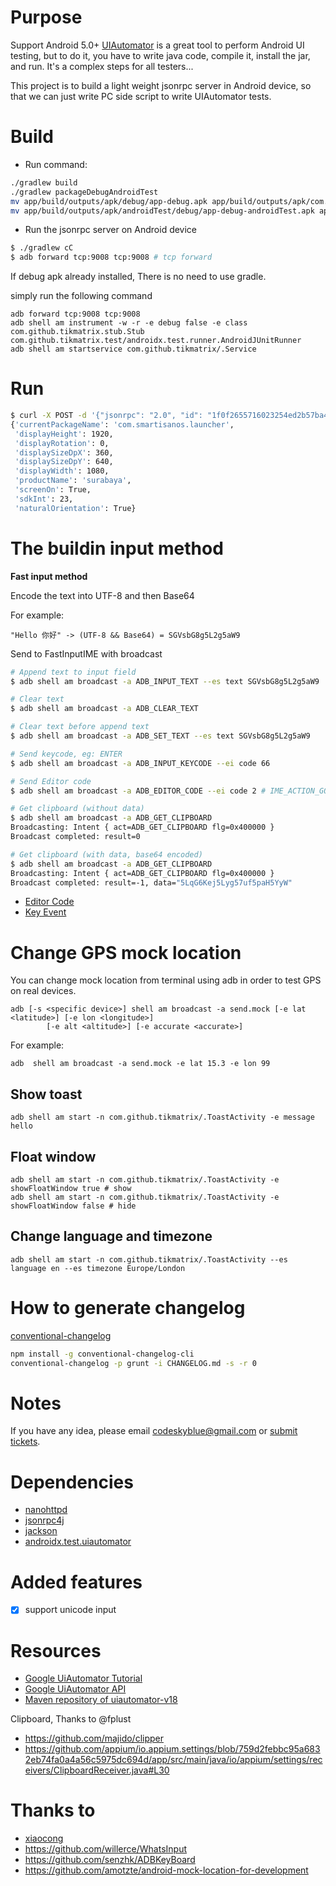 # Purpose
Support Android 5.0+
[UIAutomator](http://developer.android.com/tools/testing/testing_ui.html) is a
great tool to perform Android UI testing, but to do it, you have to write java
code, compile it, install the jar, and run. It's a complex steps for all
testers...

This project is to build a light weight jsonrpc server in Android device, so
that we can just write PC side script to write UIAutomator tests.

# Build

- Run command:

```bash
./gradlew build
./gradlew packageDebugAndroidTest
mv app/build/outputs/apk/debug/app-debug.apk app/build/outputs/apk/com.github.tikmatrix.apk
mv app/build/outputs/apk/androidTest/debug/app-debug-androidTest.apk app/build/outputs/apk/com.github.tikmatrix.test.apk
```


- Run the jsonrpc server on Android device

```bash
$ ./gradlew cC
$ adb forward tcp:9008 tcp:9008 # tcp forward
```

If debug apk already installed, There is no need to use gradle.

simply run the following command

```
adb forward tcp:9008 tcp:9008
adb shell am instrument -w -r -e debug false -e class com.github.tikmatrix.stub.Stub com.github.tikmatrix.test/androidx.test.runner.AndroidJUnitRunner
adb shell am startservice com.github.tikmatrix/.Service

```

# Run
```bash
$ curl -X POST -d '{"jsonrpc": "2.0", "id": "1f0f2655716023254ed2b57ba4198815", "method": "deviceInfo", "params": {}}' 'http://127.0.0.1:9008/jsonrpc/0'
{'currentPackageName': 'com.smartisanos.launcher',
 'displayHeight': 1920,
 'displayRotation': 0,
 'displaySizeDpX': 360,
 'displaySizeDpY': 640,
 'displayWidth': 1080,
 'productName': 'surabaya',
 'screenOn': True,
 'sdkInt': 23,
 'naturalOrientation': True}
```


# The buildin input method
**Fast input method**

Encode the text into UTF-8 and then Base64

For example:

    "Hello 你好" -> (UTF-8 && Base64) = SGVsbG8g5L2g5aW9

Send to FastInputIME with broadcast

```bash
# Append text to input field
$ adb shell am broadcast -a ADB_INPUT_TEXT --es text SGVsbG8g5L2g5aW9

# Clear text
$ adb shell am broadcast -a ADB_CLEAR_TEXT

# Clear text before append text
$ adb shell am broadcast -a ADB_SET_TEXT --es text SGVsbG8g5L2g5aW9

# Send keycode, eg: ENTER
$ adb shell am broadcast -a ADB_INPUT_KEYCODE --ei code 66

# Send Editor code
$ adb shell am broadcast -a ADB_EDITOR_CODE --ei code 2 # IME_ACTION_GO

# Get clipboard (without data)
$ adb shell am broadcast -a ADB_GET_CLIPBOARD
Broadcasting: Intent { act=ADB_GET_CLIPBOARD flg=0x400000 }
Broadcast completed: result=0

# Get clipboard (with data, base64 encoded)
$ adb shell am broadcast -a ADB_GET_CLIPBOARD
Broadcasting: Intent { act=ADB_GET_CLIPBOARD flg=0x400000 }
Broadcast completed: result=-1, data="5LqG6Kej5Lyg57uf5paH5YyW"
```

- [Editor Code](https://developer.android.com/reference/android/view/inputmethod/EditorInfo)
- [Key Event](https://developer.android.com/reference/android/view/KeyEvent)

# Change GPS mock location
You can change mock location from terminal using adb in order to test GPS on real devices.

```
adb [-s <specific device>] shell am broadcast -a send.mock [-e lat <latitude>] [-e lon <longitude>]
        [-e alt <altitude>] [-e accurate <accurate>]
```

For example:

```
adb  shell am broadcast -a send.mock -e lat 15.3 -e lon 99
```

## Show toast

```
adb shell am start -n com.github.tikmatrix/.ToastActivity -e message hello
```

## Float window

```
adb shell am start -n com.github.tikmatrix/.ToastActivity -e showFloatWindow true # show
adb shell am start -n com.github.tikmatrix/.ToastActivity -e showFloatWindow false # hide
```

## Change language and timezone

```
adb shell am start -n com.github.tikmatrix/.ToastActivity --es language en --es timezone Europe/London
```

# How to generate changelog
[conventional-changelog](https://github.com/conventional-changelog/conventional-changelog/tree/master/packages/conventional-changelog-cli)

```bash
npm install -g conventional-changelog-cli
conventional-changelog -p grunt -i CHANGELOG.md -s -r 0
```

# Notes

If you have any idea, please email codeskyblue@gmail.com or [submit tickets](https://github.com/openatx/android-uiautomator-server/issues/new).

# Dependencies

- [nanohttpd](https://github.com/NanoHttpd/nanohttpd)
- [jsonrpc4j](https://github.com/briandilley/jsonrpc4j)
- [jackson](https://github.com/FasterXML/jackson)
- [androidx.test.uiautomator](https://mvnrepository.com/artifact/androidx.test.uiautomator/uiautomator-v18)

# Added features

- [x] support unicode input

# Resources
- [Google UiAutomator Tutorial](https://developer.android.com/training/testing/ui-testing/uiautomator-testing?hl=zh-cn)
- [Google UiAutomator API](https://developer.android.com/reference/android/support/test/uiautomator/package-summary?hl=zh-cn)
- [Maven repository of uiautomator-v18](https://mvnrepository.com/artifact/androidx.test.uiautomator/uiautomator-v18)

Clipboard, Thanks to @fplust

- https://github.com/majido/clipper
- https://github.com/appium/io.appium.settings/blob/759d2febbc95a6832eb74fa0a4a56c5975dc694d/app/src/main/java/io/appium/settings/receivers/ClipboardReceiver.java#L30

# Thanks to
- [xiaocong](https://github.com/xiaocong)
- https://github.com/willerce/WhatsInput
- https://github.com/senzhk/ADBKeyBoard
- https://github.com/amotzte/android-mock-location-for-development
